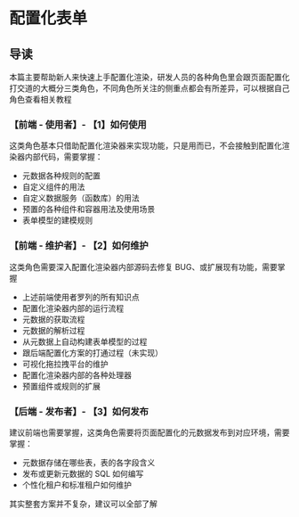 # 配置化表单

## 导读

本篇主要帮助新人来快速上手配置化渲染，研发人员的各种角色里会跟页面配置化打交道的大概分三类角色，不同角色所关注的侧重点都会有所差异，可以根据自己角色查看相关教程

### 【前端 - 使用者】- 【1】如何使用 

这类角色基本只借助配置化渲染器来实现功能，只是用而已，不会接触到配置化渲染器内部代码，需要掌握：

- 元数据各种规则的配置
- 自定义组件的用法
- 自定义数据服务（函数库）的用法
- 预置的各种组件和容器用法及使用场景
- 表单模型的建模规则

### 【前端 - 维护者】- 【2】如何维护

这类角色需要深入配置化渲染器内部源码去修复 BUG、或扩展现有功能，需要掌握

- 上述前端使用者罗列的所有知识点
- 配置化渲染器内部的运行流程
- 元数据的获取流程
- 元数据的解析过程
- 从元数据上自动构建表单模型的过程
- 跟后端配置化方案的打通过程（未实现）
- 可视化拖拉拽平台的维护
- 配置化渲染器内部的各种处理器
- 预置组件或规则的扩展

### 【后端 - 发布者】- 【3】如何发布

建议前端也需要掌握，这类角色需要将页面配置化的元数据发布到对应环境，需要掌握：

- 元数据存储在哪些表，表的各字段含义
- 发布或更新元数据的 SQL 如何编写
- 个性化租户和标准租户如何维护

其实整套方案并不复杂，建议可以全部了解
